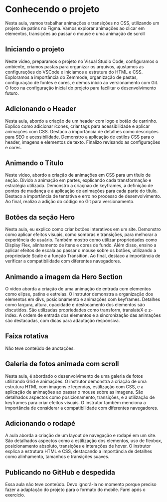 # Conhecendo o projeto
Nesta aula, vamos trabalhar animações e transições no CSS, utilizando um projeto de patins no Figma. Vamos explorar animações ao clicar em elementos, transições ao passar o mouse e uma animação de scroll

## Iniciando o projeto
Neste vídeo, preparamos o projeto no Visual Studio Code, configuramos o ambiente, criamos pastas para organizar os arquivos, ajustamos as configurações do VSCode e iniciamos a estrutura do HTML e CSS. Exploramos a importância do Zemmode, organização de pastas, configuração de fontes e cores, e demos início ao versionamento com Git. O foco na configuração inicial do projeto para facilitar o desenvolvimento futuro.

## Adicionando o Header
Nesta aula, abordo a criação de um header com logo e botão de carrinho. Explico como adicionar ícones, criar tags para acessibilidade e aplicar animações com CSS. Destaco a importância de detalhes como descrições para SEO e acessibilidade. Demonstro a aplicação de estilos CSS para o header, imagens e elementos de texto. Finalizo revisando as configurações e cores.

## Animando o Título
Neste vídeo, abordo a criação de animações em CSS para um título de seção. Divido a animação em partes, explicando cada transformação e estratégia utilizada. Demonstro a criaçnao de keyframes, a definição de pontos de mudança e a aplicação de animações para cada parte do título. Destaco a importância de tentativa e erro no processo de desenvolvimento. Ao final, realizo a adição do código no Git para versionamento.

## Botões da seção Hero
Nesta aula, eu explico como criar botões interativos em um site. Demonstro como aplicar efeitos visuais, como sombras e transições, para melhorar a experiência do usuário. Também mostro como utilizar propriedades como Display Flex, alinhamento de itens e cores de fundo. Além disso, ensino a aplicar efeitos de escala ao passar o mouse sobre os botões, utilizando a propriedade Scale e a função Transition. Ao final, destaco a importância de verificar a compatibilidade com diferentes navegadores.

## Animando a imagem da Hero Section
O vídeo aborda a criação de uma animação de entrada com elementos como elipse, patins e estrelas. O instrutor demonstra a organização dos elementos em divs, posicionamento e animações com keyframes. Detalhes como largura, altura, opacidade e deslocamento dos elementos são discutidos. São utilizadas propriedades como transform, translateX e z-index. A ordem de entrada dos elementos e a sincronização das animações são destacadas, com dicas para adaptação responsiva.

## Faixa rotativa
Não teve conteúdo de anotações.

## Galeria de fotos animada com scroll
Nesta aula, é abordado o desenvolvimento de uma galeria de fotos utilizando Grid e animações. O instrutor demonstra a criação de uma estrutura HTML com imagens e legendas, estilização com CSS, e a aplicação de animações ao passar o mouse sobre as imagens. São detalhados aspectos como posicionamento, transições, e a utilização de keyframes para criar efeitos visuais. O instrutor também menciona a importância de considerar a compatibilidade com diferentes navegadores.

## Adicionando o rodapé
A aula aborda a criação de um layout de navegação e rodapé em um site. São detalhados aspectos como a estilização dos elementos, uso de flexbox, posicionamento absoluto, transições e interações de hover. O instrutor explica a estrutura HTML e CSS, destacando a importância de detalhes como alinhamento, tamanhos e transições suaves.

## Publicando no GitHub e despedida
Essa aula não teve conteúdo. Devo ignorá-la no momento porque preciso fazer a adaptação do projeto para o formato do mobile. Farei após o exercício.